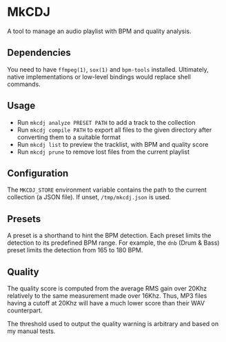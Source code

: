 # MkCDJ

A tool to manage an audio playlist with BPM and quality analysis.

## Dependencies

You need to have `ffmpeg(1)`, `sox(1)` and `bpm-tools` installed.
Ultimately, native implementations or low-level bindings would replace shell commands.

## Usage

- Run `mkcdj analyze PRESET PATH` to add a track to the collection
- Run `mkcdj compile PATH` to export all files to the given directory after converting them to a suitable format
- Run `mkcdj list` to preview the tracklist, with BPM and quality score
- Run `mkcdj prune` to remove lost files from the current playlist

## Configuration

The `MKCDJ_STORE` environment variable contains the path to the current collection (a JSON file).
If unset, `/tmp/mkcdj.json` is used.

## Presets

A preset is a shorthand to hint the BPM detection. Each preset limits the detection to its predefined BPM range.
For example, the `dnb` (Drum & Bass) preset limits the detection from 165 to 180 BPM.

## Quality

The quality score is computed from the average RMS gain over 20Khz relatively to the same measurement made over 16Khz.
Thus, MP3 files having a cutoff at 20Khz will have a much lower score than their WAV counterpart.

The threshold used to output the quality warning is arbitrary and based on my manual tests.
